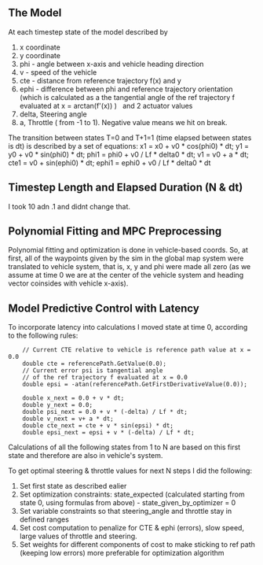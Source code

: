 ## The Model

At each timestep state of the model described by
1. x coordinate
2. y coordinate
3. phi - angle between x-axis and vehicle heading direction
4. v - speed of the vehicle
5. cte - distance from reference trajectory f(x) and y
6. ephi - difference between phi and reference trajectory orientation (which is calculated as a the tangential angle
of the ref trajectory f evaluated at x = arctan(f'(x)) )
                                                                                                ​                                                                                                ​​
and 2 actuator values
7. delta, Steering angle
8. a, Throttle ( from -1 to 1). Negative value means we hit on break.

The transition between states T=0 and T+1=1 (time elapsed between states is dt) is described by a set of equations:
x1 = x0 + v0 * cos(phi0) * dt;
y1 = y0 + v0 * sin(phi0) * dt;
phi1 = phi0 + v0 / Lf * delta0 * dt;
v1 = v0 + a * dt;
cte1 = v0 + sin(ephi0) * dt;
ephi1 = ephi0 + v0 / Lf * delta0 * dt

## Timestep Length and Elapsed Duration (N & dt)

I took 10 adn .1 and didnt change that.

## Polynomial Fitting and MPC Preprocessing

Polynomial fitting and optimization is done in vehicle-based coords. So,  at first, all of the waypoints given by the sim
in the global map system were translated to vehicle system, that is, x, y and phi were made all zero (as we assume at time 0 we are
at the center of the vehicle system and heading vector coinsides with vehicle x-axis).

## Model Predictive Control with Latency

To incorporate latency into calculations I moved state at time 0, according to the following rules:

```
    // Current CTE relative to vehicle is reference path value at x = 0.0
    double cte = referencePath.GetValue(0.0);
    // Current error psi is tangential angle
    // of the ref trajectory f evaluated at x = 0.0
    double epsi = -atan(referencePath.GetFirstDerivativeValue(0.0));

    double x_next = 0.0 + v * dt;
    double y_next = 0.0;
    double psi_next = 0.0 + v * (-delta) / Lf * dt;
    double v_next = v+ a * dt;
    double cte_next = cte + v * sin(epsi) * dt;
    double epsi_next = epsi + v * (-delta) / Lf * dt;
```

Calculations of all the following states from 1 to N are based on this first state and therefore are also in vehicle's system.

To get optimal steering & throttle values for next N steps I did the following:
1. Set first state as described ealier
2. Set optimization constraints: state_expected (calculated starting from state 0, using formulas from above) - state_given_by_optimizer = 0
3. Set variable constraints so that steering_angle and throttle stay in defined ranges
4. Set cost computation to penalize for CTE & ephi (errors), slow speed, large values of throttle and steering.
5. Set weights for different components of cost to make sticking to ref path (keeping low errors) more preferable for optimization algorithm


